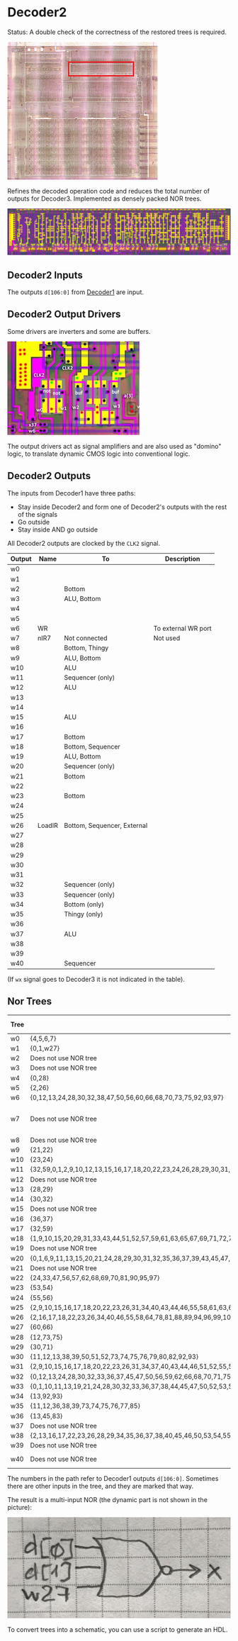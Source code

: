 # Decoder2

Status: A double check of the correctness of the restored trees is required.

![locator_decoder2](/imgstore/locator_decoder2.png)

Refines the decoded operation code and reduces the total number of outputs for Decoder3. Implemented as densely packed NOR trees.

![decoder2](/imgstore/decoder2.jpg)

## Decoder2 Inputs

The outputs `d[106:0]` from [Decoder1](decoder1.md) are input.

## Decoder2 Output Drivers

Some drivers are inverters and some are buffers.

![decoder2_drv](/imgstore/modules/decoder2_drv.jpg)

The output drivers act as signal amplifiers and are also used as "domino" logic, to translate dynamic CMOS logic into conventional logic.

## Decoder2 Outputs

The inputs from Decoder1 have three paths:
- Stay inside Decoder2 and form one of Decoder2's outputs with the rest of the signals
- Go outside
- Stay inside AND go outside

All Decoder2 outputs are clocked by the `CLK2` signal.

|Output|Name|To|Description|
|---|---|---|---|
|w0| | | |
|w1| | | |
|w2| |Bottom| |
|w3| |ALU, Bottom| |
|w4| | | |
|w5| | | |
|w6|WR| |To external WR port|
|w7|nIR7|Not connected|Not used|
|w8| |Bottom, Thingy| |
|w9| |ALU, Bottom| |
|w10| |ALU| |
|w11| |Sequencer (only)| |
|w12| |ALU| |
|w13| | | |
|w14| | | |
|w15| |ALU| |
|w16| | | |
|w17| |Bottom| |
|w18| |Bottom, Sequencer| |
|w19| |ALU, Bottom| |
|w20| |Sequencer (only)| |
|w21| |Bottom| |
|w22| | | |
|w23| |Bottom| |
|w24| | | |
|w25| | | |
|w26|LoadIR|Bottom, Sequencer, External| |
|w27| | | |
|w28| | | |
|w29| | | |
|w30| | | |
|w31| | | |
|w32| |Sequencer (only)| |
|w33| |Sequencer (only)| |
|w34| |Bottom (only)| |
|w35| |Thingy (only)| |
|w36| | | |
|w37| |ALU| |
|w38| | | |
|w39| | | |
|w40| |Sequencer| |

(If `wx` signal goes to Decoder3 it is not indicated in the table).

## Nor Trees

|Tree|Paths|Output Driver|
|---|---|---|
|w0|{4,5,6,7}|not|
|w1|{0,1,w27}|not|
|w2|Does not use NOR tree|`d[103]`|
|w3|Does not use NOR tree|`d[3]`|
|w4|{0,28}|not|
|w5|{2,26}|not|
|w6|{0,12,13,24,28,30,32,38,47,50,56,60,66,68,70,73,75,92,93,97}|not|
|w7|Does not use NOR tree|`~IR[7]`. :warning: Not used (not connected).|
|w8|Does not use NOR tree|`d[19]`|
|w9|{21,22}|not|
|w10|{23,24}|not|
|w11|{32,59,0,1,2,9,10,12,13,15,16,17,18,20,22,23,24,26,28,29,30,31,33,34,38,40,43,44,46,47,50,51,52,55,56,57,58,60,61,63,64,65,66,67,68,69,70,71,72,73,75,78,79,80,81,82,86,87,88,89,90,91,92,93,94,95,96,97,98,99,100,101,102,103,104,105}|not|
|w12|Does not use NOR tree|`d[27]`|
|w13|{28,29}|not|
|w14|{30,32}|not|
|w15|Does not use NOR tree|`d[35]`|
|w16|{36,37}|not|
|w17|{32,59}|not|
|w18|{1,9,10,15,20,29,31,33,43,44,51,52,57,59,61,63,65,67,69,71,72,79,80,82,86,87,90,91,95,104,105}|not|
|w19|Does not use NOR tree|`d[46]`|
|w20|{0,1,6,9,11,13,15,20,21,24,28,29,30,31,32,35,36,37,39,43,45,47,50,51,56,57,60,61,62,63,65,66,68,69,70,72,74,76,82,83,86,92,93,95,97,104}|not|
|w21|Does not use NOR tree|`d[50]`|
|w22|{24,33,47,56,57,62,68,69,70,81,90,95,97}|not|
|w23|{53,54}|not|
|w24|{55,56}|not|
|w25|{2,9,10,15,16,17,18,20,22,23,26,31,34,40,43,44,46,55,58,61,63,64,65,67,72,77,78,86,87,88,89,91,94,96,99,100,101,102,104,105}|not|
|w26|{2,16,17,18,22,23,26,34,40,46,55,58,64,78,81,88,89,94,96,99,100,101,102,103}|not|
|w27|{60,66}|not|
|w28|{12,73,75}|not|
|w29|{30,71}|not|
|w30|{11,12,13,38,39,50,51,52,73,74,75,76,79,80,82,92,93}|not|
|w31|{2,9,10,15,16,17,18,20,22,23,26,31,34,37,40,43,44,46,51,52,55,58,60,61,63,64,65,67,72,78,79,80,81,82,84,86,87,88,89,91,94,96,99,101,102,103,104,105}|not|
|w32|{0,12,13,24,28,30,32,33,36,37,45,47,50,56,59,62,66,68,70,71,75,76,77,83,90,91,92,93,97}|not|
|w33|{0,1,10,11,13,19,21,24,28,30,32,33,36,37,38,44,45,47,50,52,53,54,56,59,60,62,66,67,68,70,71,73,75,79,80,82,83,87,90,91,92,93,97,105}|not|
|w34|{13,92,93}|not|
|w35|{11,12,36,38,39,73,74,75,76,77,85}|not|
|w36|{13,45,83}|not|
|w37|Does not use NOR tree|`d[98]`|
|w38|{2,13,16,17,22,23,26,28,29,34,35,36,37,38,40,45,46,50,53,54,55,58,62,68,70,78,81,88,89,92,93,94,96,97,99,100,101}|not|
|w39|Does not use NOR tree|`~SeqOut_2`|
|w40|Does not use NOR tree|`w[18] & w[39]`|

The numbers in the path refer to Decoder1 outputs `d[106:0]`. Sometimes there are other inputs in the tree, and they are marked that way.

The result is a multi-input NOR (the dynamic part is not shown in the picture):

![demo_w1](/imgstore/nortrees/demo_w1.jpg)

To convert trees into a schematic, you can use a script to generate an HDL.
